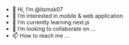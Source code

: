 - 👋 Hi, I’m @itsmsk07
- 👀 I’m interested in mobile & web application
- 🌱 I’m currently learning next.js
- 💞️ I’m looking to collaborate on ...
- 📫 How to reach me ...

<!---
itsmsk07/itsmsk07 is a ✨ special ✨ repository because its `README.md` (this file) appears on your GitHub profile.
You can click the Preview link to take a look at your changes.
--->
